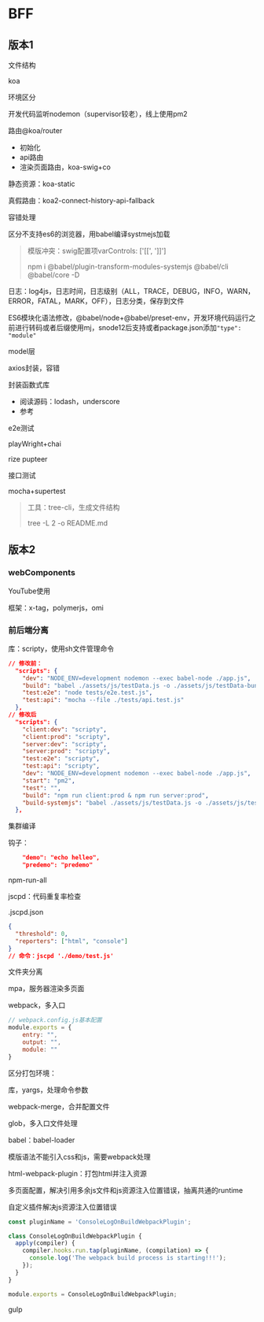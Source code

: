 # BFF

## 版本1

文件结构

koa

环境区分

开发代码监听nodemon（supervisor较老），线上使用pm2

路由@koa/router

- 初始化
- api路由
- 渲染页面路由，koa-swig+co

静态资源：koa-static

真假路由：koa2-connect-history-api-fallback

容错处理

区分不支持es6的浏览器，用babel编译systmejs加载

> 模版冲突：swig配置项varControls: ['[[', ']]']
>
> npm i @babel/plugin-transform-modules-systemjs @babel/cli @babel/core -D

日志：log4js，日志时间，日志级别（ALL，TRACE，DEBUG，INFO，WARN，ERROR，FATAL，MARK，OFF），日志分类，保存到文件

ES6模块化语法修改，@babel/node+@babel/preset-env，开发环境代码运行之前进行转码或者后缀使用mj，snode12后支持或者package.json添加`"type": "module"`

model层

axios封装，容错

封装函数式库

- 阅读源码：lodash，underscore
- 参考

e2e测试

playWright+chai

rize pupteer

接口测试

mocha+supertest

> 工具：tree-cli，生成文件结构
>
> tree -L 2 -o README.md

## 版本2

### webComponents

YouTube使用

框架：x-tag，polymerjs，omi

### 前后端分离

库：scripty，使用sh文件管理命令

```json
// 修改前：
  "scripts": {
    "dev": "NODE_ENV=development nodemon --exec babel-node ./app.js",
    "build": "babel ./assets/js/testData.js -o ./assets/js/testData-bundle.js",
    "test:e2e": "node tests/e2e.test.js",
    "test:api": "mocha --file ./tests/api.test.js"
  },
// 修改后
  "scripts": {
    "client:dev": "scripty",
    "client:prod": "scripty",
    "server:dev": "scripty",
    "server:prod": "scripty",
    "test:e2e": "scripty",
    "test:api": "scripty",
    "dev": "NODE_ENV=development nodemon --exec babel-node ./app.js",
    "start": "pm2",
    "test": "",
    "build": "npm run client:prod & npm run server:prod",
    "build-systemjs": "babel ./assets/js/testData.js -o ./assets/js/testData-bundle.js"
  },
```

集群编译

钩子：

```json
    "demo": "echo helleo",
    "predemo": "predemo"
```

npm-run-all

jscpd：代码重复率检查

.jscpd.json

```json
{
  "threshold": 0,
  "reporters": ["html", "console"]
}
// 命令：jscpd './demo/test.js'
```

文件夹分离

mpa，服务器渲染多页面

webpack，多入口

```js
// webpack.config.js基本配置
module.exports = {
    entry: "",
    output: "",
    module: ""
}
```

区分打包环境：

库，yargs，处理命令参数

webpack-merge，合并配置文件

glob，多入口文件处理

babel：babel-loader

模版语法不能引入css和js，需要webpack处理

html-webpack-plugin：打包html并注入资源

多页面配置，解决引用多余js文件和js资源注入位置错误，抽离共通的runtime

自定义插件解决js资源注入位置错误

```js
const pluginName = 'ConsoleLogOnBuildWebpackPlugin';

class ConsoleLogOnBuildWebpackPlugin {
  apply(compiler) {
    compiler.hooks.run.tap(pluginName, (compilation) => {
      console.log('The webpack build process is starting!!!');
    });
  }
}

module.exports = ConsoleLogOnBuildWebpackPlugin;
```

gulp